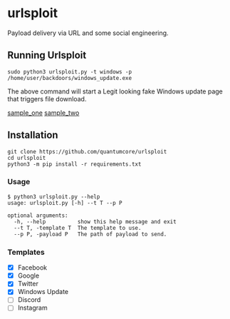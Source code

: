 # urlsploit
Payload delivery via URL and some social engineering.

## Running Urlsploit
```
sudo python3 urlsploit.py -t windows -p /home/user/backdoors/windows_update.exe
```
The above command will start a Legit looking fake Windows update page that triggers file download.

[sample_one](https://github.com/quantumcore/urlsploit/blob/master/img/main.png)
[sample_two](https://github.com/quantumcore/urlsploit/blob/master/img/two.png)

## Installation 
```
git clone https://github.com/quantumcore/urlsploit
cd urlsploit
python3 -m pip install -r requirements.txt
```

### Usage 
```
$ python3 urlsploit.py --help
usage: urlsploit.py [-h] --t T --p P

optional arguments:
  -h, --help          show this help message and exit
  --t T, -template T  The template to use.
  --p P, -payload P   The path of payload to send.
```

### Templates
- [x] Facebook
- [x] Google 
- [x] Twitter
- [x] Windows Update
- [ ] Discord
- [ ] Instagram
